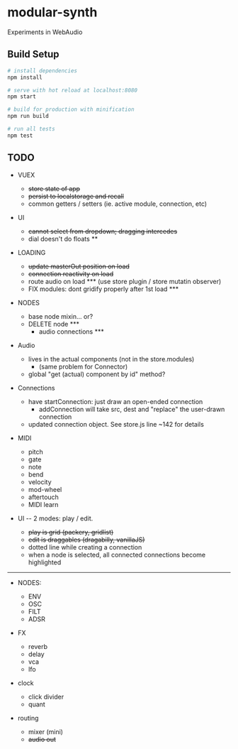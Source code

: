 # modular-synth

Experiments in WebAudio

## Build Setup

``` bash
# install dependencies
npm install

# serve with hot reload at localhost:8080
npm start

# build for production with minification
npm run build

# run all tests
npm test
```


## TODO

- VUEX
  - ~~store state of app~~
  - ~~persist to localstorage and recall~~
  - common getters / setters (ie. active module, connection, etc)


- UI
  - ~~cannot select from dropdown; dragging intercedes~~
  - dial doesn't do floats **


- LOADING
  - ~~update masterOut position on load~~
  - ~~connection reactivity on load~~
  - route audio on load *** (use store plugin / store mutatin observer)
  - FIX modules: dont gridify properly after 1st load ***


- NODES
  - base node mixin... or?
  - DELETE node ***
    - audio connections ***


- Audio
  - lives in the actual components (not in the store.modules)
    - (same problem for Connector)
  - global "get (actual) component by id" method?


- Connections
  - have startConnection: just draw an open-ended connection
    - addConnection will take src, dest and "replace" the user-drawn connection
  - updated connection object. See store.js line ~142 for details


- MIDI
  - pitch
  - gate
  - note
  - bend
  - velocity
  - mod-wheel
  - aftertouch
  - MIDI learn


- UI -- 2 modes: play / edit.
  - ~~play is grid (packery, gridlist)~~
  - ~~edit is draggables (dragabilly, vanillaJS)~~
  - dotted line while creating a connection
  - when a node is selected, all connected connections become highlighted


----------------------------------------------------------------


- NODES:
  - ENV
  - OSC
  - FILT
  - ADSR


- FX
  - reverb
  - delay
  - vca
  - lfo


- clock
  - click divider
  - quant


- routing
  - mixer (mini)
  - ~~audio out~~
